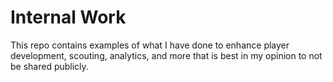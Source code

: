 # Internal Work

This repo contains examples of what I have done to enhance player development, scouting, analytics, and more that is best in my opinion to not be shared publicly.
